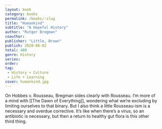 ```yaml
---
layout: book
category: books
permalink: /books/:slug
title: "Humankind"
subtitle: "A Hopeful History"
author: "Rutger Bregman"
coauthor:
publisher: "Little, Brown"
publish: 2020-06-02
total: 480
genre: History
series:
order:
tag: 
 - History + Culture
 - Life + Learning
cover: humankind.jpg
---
```


On Hobbes v. Rousseau, Bregman sides clearly with Rousseau. I’m more of a mind with [[The Dawn of Everything]], wondering what we’re excluding by limiting ourselves to that binary. But I also think a little Rousseau-ism is a necessary and overdue corrective. It’s like when there’s a virus, so an antibiotic is necessary, but then a return to healthy gut flora is this other third thing.